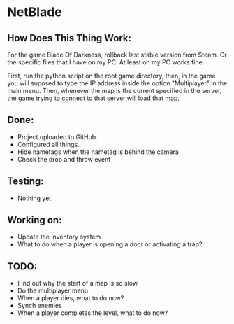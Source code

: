 # NetBlade

## How Does This Thing Work:

For the game Blade Of Darkness, rollback last stable version from Steam. Or the specific files that I have on my PC. At least on my PC works fine.

First, run the python script on the root game directory, then, in the game you will suposed to type the IP address inside the option "Multiplayer" in the main menu. Then, whenever the map is the current specified in the server, the game trying to connect to that server will load that map.

## Done:
- Project uploaded to GitHub.
- Configured all things.
- Hide nametags when the nametag is behind the camera
- Check the drop and throw event

## Testing:
- Nothing yet

## Working on:
- Update the inventory system
- What to do when a player is opening a door or activating a trap?

## TODO:
- Find out why the start of a map is so slow.
- Do the multiplayer menu
- When a player dies, what to do now?
- Synch enemies
- When a player completes the level, what to do now?

